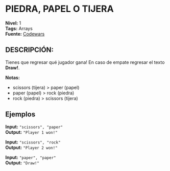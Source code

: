 # PIEDRA, PAPEL O TIJERA

**Nivel:** 1
<br>
**Tags:** Arrays
<br>
**Fuente:** [Codewars](https://www.codewars.com/kata/5c8bfa44b9d1192e1ebd3d15)

## DESCRIPCIÓN:

Tienes que regresar qué jugador gana! En caso de empate regresar el texto **Draw!**.

**Notas:**
- scissors (tijera) > paper (papel)
- paper (papel) > rock (piedra)
- rock (piedra) > scissors (tijera)

## Ejemplos

**Input:** `"scissors", "paper"`
<br>
**Output:** `"Player 1 won!"`

**Input:** `"scissors", "rock"`
<br>
**Output:** `"Player 2 won!"`

**Input:** `"paper", "paper"`
<br>
**Output:** `"Draw!"`
